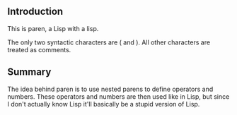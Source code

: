 Introduction
------------

This is paren, a Lisp with a lisp.

The only two syntactic characters are ( and ). All other characters 
are treated as comments.

Summary
-------

The idea behind paren is to use nested parens to define operators and 
numbers. These operators and numbers are then used like in Lisp, but 
since I don't actually know Lisp it'll basically be a stupid version 
of Lisp.
